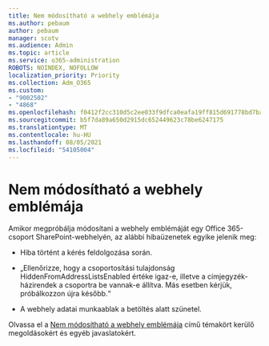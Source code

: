 ```yaml
---
title: Nem módosítható a webhely emblémája
ms.author: pebaum
author: pebaum
manager: scotv
ms.audience: Admin
ms.topic: article
ms.service: o365-administration
ROBOTS: NOINDEX, NOFOLLOW
localization_priority: Priority
ms.collection: Adm_O365
ms.custom:
- "9002502"
- "4868"
ms.openlocfilehash: f0412f2cc310d5c2ee033f9dfca0eafa19ff815d691778bd7ba6030e6c494bdd
ms.sourcegitcommit: b5f7da89a650d2915dc652449623c78be6247175
ms.translationtype: MT
ms.contentlocale: hu-HU
ms.lasthandoff: 08/05/2021
ms.locfileid: "54105004"
---
```

# <a name="unable-to-change-site-logo"></a>Nem módosítható a webhely emblémája

Amikor megpróbálja módosítani a webhely emblémáját egy Office 365-csoport SharePoint-webhelyén, az alábbi hibaüzenetek egyike jelenik meg:

- Hiba történt a kérés feldolgozása során.

- „Ellenőrizze, hogy a csoportosítási tulajdonság HiddenFromAddressListsEnabled értéke igaz-e, illetve a címjegyzék-házirendek a csoportra be vannak-e állítva. Más esetben kérjük, próbálkozzon újra később.“

- A webhely adatai munkaablak a betöltés alatt szünetel.

Olvassa el a [Nem módosítható a webhely emblémája](https://docs.microsoft.com/sharepoint/troubleshoot/sites/error-when-changing-o365-site-logo) című témakört kerülő megoldásokért és egyéb javaslatokért.
